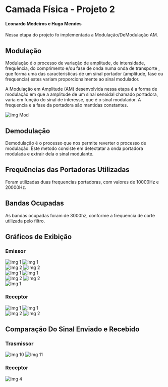 ﻿# Camada Física - Projeto 2 
#### Leonardo Medeiros e Hugo Mendes

Nessa etapa do projeto fo implementada a Modulação/DeModulação AM.

## Modulação
Modulação é o processo de variação de amplitude, de intensidade, frequência, do comprimento e/ou fase de onda numa onda de transporte , que forma uma das caracteristicas de um sinal portador (amplitude, fase ou frequencia) estes variam proporcionalmente ao sinal modulador.

A Modulação em Amplitude (AM) desenvolvida nessa etapa é a forma de modulação em que a amplitude de um sinal senoidal chamado portadora, varia em função do sinal de interesse, que é o sinal modulador. A frequencia e a fase da portadora sâo mantidas constantes.

![Img Mod](doc/Modulador.png)

## Demodulação
Demodulação é o processo que nos permite reverter o processo de modulação. Este metodo consiste em detectatar a onda portadora modulada e extrair dela o sinal modulante.

## Frequências das Portadoras Utilizadas
Foram utilizadas duas frequencias portadoras, com valores de 10000Hz e 20000Hz.

## Bandas Ocupadas
As bandas ocupadas foram de 3000hz, conforme a frequencia de corte utilizada pelo filtro.

## Gráficos de Exibição

### Emissor

![Img 1](doc/trasmissorImg1.png)     ![Img 1](doc/trasmissorImg2.png)   
![Img 2](doc/trasmissorImg3.png)     ![Img 2](doc/trasmissorImg4.png)   
![Img 1](doc/trasmissorImg7.png)     ![Img 1](doc/trasmissorImg8.png)   
![Img 2](doc/trasmissorImg9.png)     ![Img 2](doc/trasmissorImg10.png)  
![Img 1](doc/trasmissorImg11.png)   

### Receptor

![Img 1](doc/receptorImg1.png)     ![Img 1](doc/receptorImg2.png)   
![Img 2](doc/receptorImg3.png)     ![Img 2](doc/receptorImg4.png)   


## Comparação Do Sinal Enviado e Recebido

### Trasmissor  
![Img 10](doc/trasmissorR.png)
![Img 11](doc/trasmissorR2.png)

### Receptor     
![Img 4](doc/receptorR.png)

